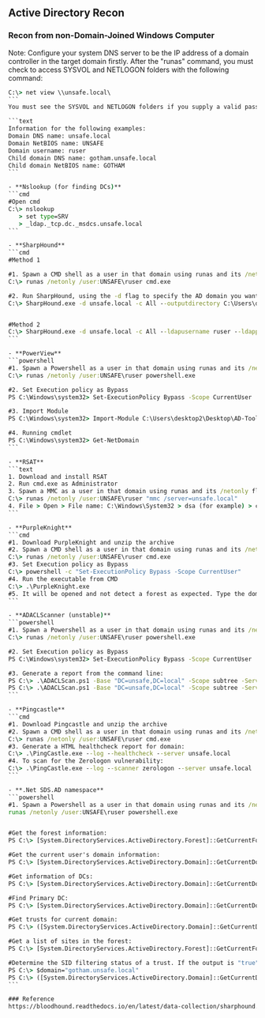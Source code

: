 ## Active Directory Recon

### Recon from non-Domain-Joined Windows Computer
Note:
Configure your system DNS server to be the IP address of a domain controller in the target domain firstly. 
After the "runas" command, you must check to access SYSVOL and NETLOGON folders with the following command: 
````cmd
C:\> net view \\unsafe.local\
```
You must see the SYSVOL and NETLOGON folders if you supply a valid password for the "runas" command.

```text
Information for the following examples:
Domain DNS name: unsafe.local
Domain NetBIOS name: UNSAFE
Domain username: ruser
Child domain DNS name: gotham.unsafe.local
Child domain NetBIOS name: GOTHAM
```

- **Nslookup (for finding DCs)**
```cmd
#Open cmd
C:\> nslookup
   > set type=SRV
   > _ldap._tcp.dc._msdcs.unsafe.local 
```

- **SharpHound**
```cmd
#Method 1

#1. Spawn a CMD shell as a user in that domain using runas and its /netonly flag and enter the password.
C:\> runas /netonly /user:UNSAFE\ruser cmd.exe

#2. Run SharpHound, using the -d flag to specify the AD domain you want to collect information from. You can also use any other flags you wish.
C:\> SharpHound.exe -d unsafe.local -c All --outputdirectory C:\Users\desktop2\Desktop


#Method 2
C:\> SharpHound.exe -d unsafe.local -c All --ldapusername ruser --ldappassword Password
```

- **PowerView**
```powershell
#1. Spawn a Powershell as a user in that domain using runas and its /netonly flag and enter the password.
C:\> runas /netonly /user:UNSAFE\ruser powershell.exe

#2. Set Execution policy as Bypass
PS C:\Windows\system32> Set-ExecutionPolicy Bypass -Scope CurrentUser

#3. Import Module
PS C:\Windows\system32> Import-Module C:\Users\desktop2\Desktop\AD-Tools\Tools\PowerView_dev.ps1

#4. Running cmdlet
PS C:\Windows\system32> Get-NetDomain
```

- **RSAT**
```text
1. Download and install RSAT
2. Run cmd.exe as Administrator
3. Spawn a MMC as a user in that domain using runas and its /netonly flag and enter the password.
C:\> runas /netonly /user:UNSAFE\ruser "mmc /server=unsafe.local"
4. File > Open > File name: C:\Windows\System32 > dsa (for example) > click
```

- **PurpleKnight**
```cmd
#1. Download PurpleKnight and unzip the archive
#2. Spawn a CMD shell as a user in that domain using runas and its /netonly flag and enter the password.
C:\> runas /netonly /user:UNSAFE\ruser cmd.exe
#3. Set Execution policy as Bypass
C:\> powershell -c "Set-ExecutionPolicy Bypass -Scope CurrentUser"
#4. Run the executable from CMD
C:\> .\PurpleKnight.exe
#5. It will be opened and not detect a forest as expected. Type the domain name (e.g: unsafe.local) and click select > next > 'run tests'.
```

- **ADACLScanner (unstable)**
```powershell
#1. Spawn a Powershell as a user in that domain using runas and its /netonly flag and enter the password.
C:\> runas /netonly /user:UNSAFE\ruser powershell.exe

#2. Set Execution policy as Bypass
PS C:\Windows\system32> Set-ExecutionPolicy Bypass -Scope CurrentUser

#3. Generate a report from the command line:
PS C:\> .\ADACLScan.ps1 -Base "DC=unsafe,DC=local" -Scope subtree -Server dc.unsafe.local -Port 389 -Output HTML -Show
PS C:\> .\ADACLScan.ps1 -Base "DC=unsafe,DC=local" -Scope subtree -Server dc.unsafe.local -Port 389 -EffectiveRightsPrincipal ruser -Output HTML -Show
```

- **Pingcastle**
```cmd
#1. Download Pingcastle and unzip the archive
#2. Spawn a CMD shell as a user in that domain using runas and its /netonly flag and enter the password.
C:\> runas /netonly /user:UNSAFE\ruser cmd.exe
#3. Generate a HTML healthcheck report for domain:
C:\> .\PingCastle.exe --log --healthcheck --server unsafe.local
#4. To scan for the Zerologon vulnerability:
C:\> .\PingCastle.exe --log --scanner zerologon --server unsafe.local
```

- **.Net SDS.AD namespace**
```powershell
#1. Spawn a Powershell as a user in that domain using runas and its /netonly flag and enter the password.
runas /netonly /user:UNSAFE\ruser powershell.exe


#Get the forest information:
PS C:\> [System.DirectoryServices.ActiveDirectory.Forest]::GetCurrentForest()

#Get the current user's domain information:
PS C:\> [System.DirectoryServices.ActiveDirectory.Domain]::GetCurrentDomain()

#Get information of DCs:
PS C:\> [System.DirectoryServices.ActiveDirectory.Domain]::GetCurrentDomain().DomainControllers

#Find Primary DC:
PS C:\> [System.DirectoryServices.ActiveDirectory.Domain]::GetCurrentDomain().pdcroleowner

#Get trusts for current domain:
PS C:\> ([System.DirectoryServices.ActiveDirectory.Domain]::GetCurrentDomain()).GetAllTrustRelationships()

#Get a list of sites in the forest:
PS C:\> [System.DirectoryServices.ActiveDirectory.Forest]::GetCurrentForest().sites

#Determine the SID filtering status of a trust. If the output is "true", SID filtering is enabled.
PS C:\> $domain="gotham.unsafe.local"
PS C:\> ([System.DirectoryServices.ActiveDirectory.Domain]::GetCurrentDomain()).GetSidFilteringStatus($domain)
```

### Reference
https://bloodhound.readthedocs.io/en/latest/data-collection/sharphound.html
